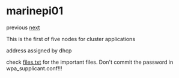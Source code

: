 # marinepi01

previous [next](../cluster02/)

This is the first of five nodes for cluster applications

address assigned by dhcp

check [files.txt](files.txt) for the important files. Don't commit the
password in wpa_supplicant.conf!!!
